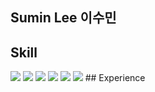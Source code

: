 ## Sumin Lee 이수민

## Skill
<img src="https://img.shields.io/badge/문자-색코드?style=for-the-badge&logo=ios&logoColor=##000000">
<img src="https://img.shields.io/badge/문자-색코드?style=for-the-badge&logo=swift&logoColor=#F05138">
<img src="https://img.shields.io/badge/문자-색코드?style=for-the-badge&logo=uikit&logoColor=#2396F3">

<img src="https://img.shields.io/badge/문자-색코드?style=for-the-badge&logo=python&logoColor=#3776AB">
<img src="https://img.shields.io/badge/문자-색코드?style=for-the-badge&logo=c&logoColor=#A8B9CC">
<img src="https://img.shields.io/badge/문자-색코드?style=for-the-badge&logo=cplusplus&logoColor=#00599C">
## Experience



<!--
**cirtuare/cirtuare** is a ✨ _special_ ✨ repository because its `README.md` (this file) appears on your GitHub profile.

Here are some ideas to get you started:

- 🔭 I’m currently working on ...
- 🌱 I’m currently learning ...
- 👯 I’m looking to collaborate on ...
- 🤔 I’m looking for help with ...
- 💬 Ask me about ...
- 📫 How to reach me: ...
- 😄 Pronouns: ...
- ⚡ Fun fact: ...
-->
